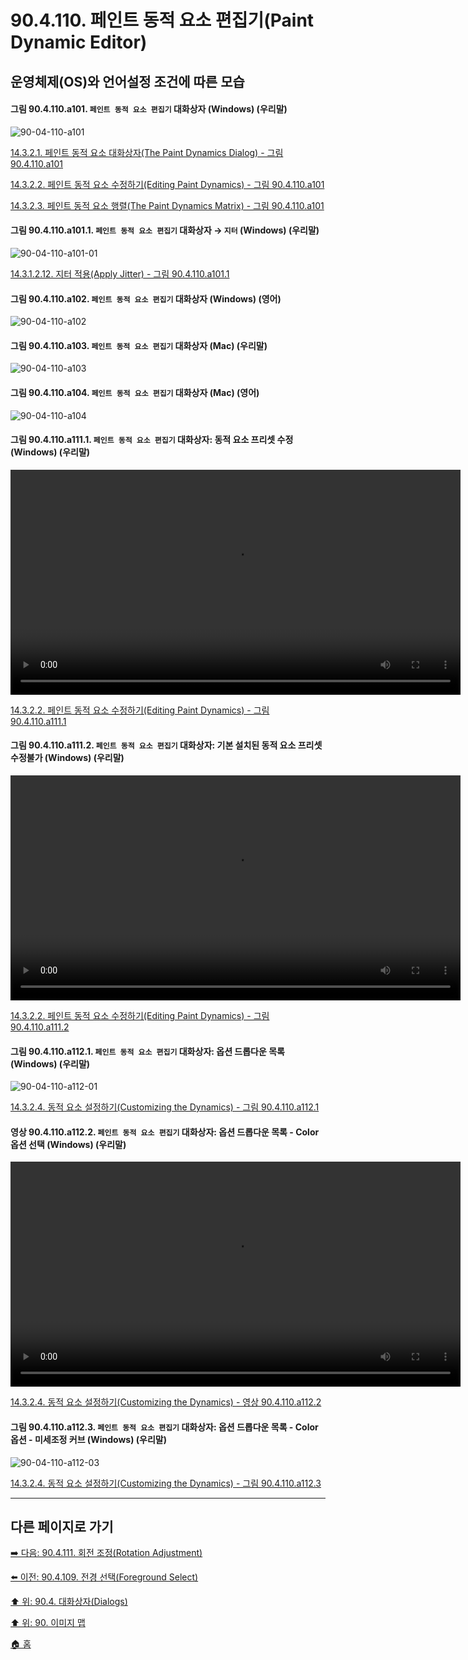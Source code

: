 # 90.4.110. 페인트 동적 요소 편집기(Paint Dynamic Editor)
## 운영체제(OS)와 언어설정 조건에 따른 모습

<a id="90-04-110-a101"></a>

#### 그림 90.4.110.a101. `페인트 동적 요소 편집기` 대화상자 (Windows) (우리말)
![90-04-110-a101](https://github.com/wonder13662/gimp/assets/15767104/32cefec8-31ee-4077-85a1-9421ecb0f7fe)

[14.3.2.1. 페인트 동적 요소 대화상자(The Paint Dynamics Dialog) - 그림 90.4.110.a101](./14-03-02-01-the_paint_dynamics_dialog.md#90-04-110-a101)

[14.3.2.2. 페인트 동적 요소 수정하기(Editing Paint Dynamics) - 그림 90.4.110.a101](./14-03-02-02-editing_paint_dynamics.md#90-04-110-a101)

[14.3.2.3. 페인트 동적 요소 행렬(The Paint Dynamics Matrix) - 그림 90.4.110.a101](./14-03-02-03-the_paint_dynamics_matrix.md#90-04-110-a101)

<a id="90-04-110-a101-01"></a>

#### 그림 90.4.110.a101.1. `페인트 동적 요소 편집기` 대화상자 → `지터` (Windows) (우리말)
![90-04-110-a101-01](https://github.com/wonder13662/gimp/assets/15767104/0472e9fd-1a7c-4b16-ab0a-184a5b779b86)

[14.3.1.2.12. 지터 적용(Apply Jitter) - 그림 90.4.110.a101.1](./14-03-01-02-12-apply_jitter.md#90-04-110-a101-01)

<a id="90-04-110-a102"></a>

#### 그림 90.4.110.a102. `페인트 동적 요소 편집기` 대화상자 (Windows) (영어)
![90-04-110-a102](https://github.com/wonder13662/gimp/assets/15767104/2bbc4e93-5584-45a3-9723-17c2f0267d78)

<a id="90-04-110-a103"></a>

#### 그림 90.4.110.a103. `페인트 동적 요소 편집기` 대화상자 (Mac) (우리말)
![90-04-110-a103](https://github.com/wonder13662/gimp/assets/15767104/dc4b5cc3-2633-45e1-97eb-0be44eda9f41)

<a id="90-04-110-a104"></a>

#### 그림 90.4.110.a104. `페인트 동적 요소 편집기` 대화상자 (Mac) (영어)
![90-04-110-a104](https://github.com/wonder13662/gimp/assets/15767104/1f69c96a-b531-4d58-97a1-291787d52dfa)

<a id="90-04-110-a111-01"></a>

#### 그림 90.4.110.a111.1. `페인트 동적 요소 편집기` 대화상자: 동적 요소 프리셋 수정 (Windows) (우리말)
<video controls="controls" width="720" src="https://github.com/wonder13662/gimp/assets/15767104/c0ffe35a-dcae-48f9-84b9-ac62f6e54366"></video>

[14.3.2.2. 페인트 동적 요소 수정하기(Editing Paint Dynamics) - 그림 90.4.110.a111.1](./14-03-02-02-editing_paint_dynamics.md#90-04-110-a111-01)

<a id="90-04-110-a111-02"></a>

#### 그림 90.4.110.a111.2. `페인트 동적 요소 편집기` 대화상자: 기본 설치된 동적 요소 프리셋 수정불가 (Windows) (우리말)
<video controls="controls" width="720" src="https://github.com/wonder13662/gimp/assets/15767104/80c810a1-7ed3-4074-92e4-be3217a09b31"></video>

[14.3.2.2. 페인트 동적 요소 수정하기(Editing Paint Dynamics) - 그림 90.4.110.a111.2](./14-03-02-02-editing_paint_dynamics.md#90-04-110-a111-02)

<a id="90-04-110-a112-01"></a>

#### 그림 90.4.110.a112.1. `페인트 동적 요소 편집기` 대화상자: 옵션 드롭다운 목록 (Windows) (우리말)
![90-04-110-a112-01](https://github.com/wonder13662/gimp/assets/15767104/bdd5f5df-a0d8-4cbb-9979-8e703b6a3fd0)

[14.3.2.4. 동적 요소 설정하기(Customizing the Dynamics) - 그림 90.4.110.a112.1](./14-03-02-04-customizing_the_dynamics.md#90-04-110-a112-01)

<a id="90-04-110-a112-02"></a>

#### 영상 90.4.110.a112.2. `페인트 동적 요소 편집기` 대화상자: 옵션 드롭다운 목록 - Color 옵션 선택 (Windows) (우리말)
<video controls="controls" width="720" src="https://github.com/wonder13662/gimp/assets/15767104/87b71eb4-ac81-4e2c-9a56-303640f48e66"></video>

[14.3.2.4. 동적 요소 설정하기(Customizing the Dynamics) - 영상 90.4.110.a112.2](./14-03-02-04-customizing_the_dynamics.md#90-04-110-a112-02)

<a id="90-04-110-a112-03"></a>

#### 그림 90.4.110.a112.3. `페인트 동적 요소 편집기` 대화상자: 옵션 드롭다운 목록 - Color 옵션 - 미세조정 커브 (Windows) (우리말)
![90-04-110-a112-03](https://github.com/wonder13662/gimp/assets/15767104/b7e7ca90-7431-4e62-ba1e-51ad0517d817)

[14.3.2.4. 동적 요소 설정하기(Customizing the Dynamics) - 그림 90.4.110.a112.3](./14-03-02-04-customizing_the_dynamics.md#90-04-110-a112-03)

***

## 다른 페이지로 가기

[➡️ 다음: 90.4.111. 회전 조정(Rotation Adjustment)](./90-04-111-rotation_adjustment.md)

[⬅️ 이전: 90.4.109. 전경 선택(Foreground Select)](./90-04-109-foreground_select.md)

[⬆️ 위: 90.4. 대화상자(Dialogs)](./90-04-00-dialogs.md)

[⬆️ 위: 90. 이미지 맵](./90-00-image-map.md)

[🏠 홈](./00-home.md)
